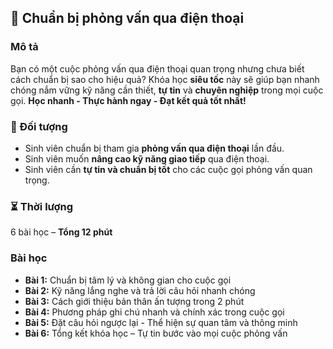 ## 📌 Chuẩn bị phỏng vấn qua điện thoại

### Mô tả
Bạn có một cuộc phỏng vấn qua điện thoại quan trọng nhưng chưa biết cách chuẩn bị sao cho hiệu quả? Khóa học **siêu tốc** này sẽ giúp bạn nhanh chóng nắm vững kỹ năng cần thiết, **tự tin** và **chuyên nghiệp** trong mọi cuộc gọi. **Học nhanh - Thực hành ngay - Đạt kết quả tốt nhất!**

### 🎯 Đối tượng
- Sinh viên chuẩn bị tham gia **phỏng vấn qua điện thoại** lần đầu.
- Sinh viên muốn **nâng cao kỹ năng giao tiếp** qua điện thoại.
- Sinh viên cần **tự tin và chuẩn bị tốt** cho các cuộc gọi phỏng vấn quan trọng.

### ⏳ Thời lượng
6 bài học – **Tổng 12 phút**

### Bài học
- **Bài 1:** Chuẩn bị tâm lý và không gian cho cuộc gọi
- **Bài 2:** Kỹ năng lắng nghe và trả lời câu hỏi nhanh chóng
- **Bài 3:** Cách giới thiệu bản thân ấn tượng trong 2 phút
- **Bài 4:** Phương pháp ghi chú nhanh và chính xác trong cuộc gọi
- **Bài 5:** Đặt câu hỏi ngược lại - Thể hiện sự quan tâm và thông minh
- **Bài 6:** Tổng kết khóa học – Tự tin bước vào mọi cuộc phỏng vấn